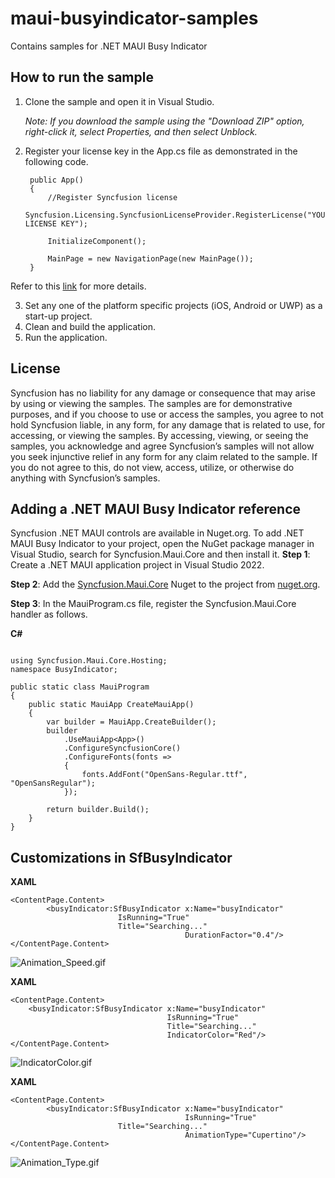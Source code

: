 # maui-busyindicator-samples
Contains samples for .NET MAUI Busy Indicator
## How to run the sample

1. Clone the sample and open it in Visual Studio.

   *Note: If you download the sample using the "Download ZIP" option, right-click it, select Properties, and then select Unblock.*

2. Register your license key in the App.cs file as demonstrated in the following code.

        public App()
        {
            //Register Syncfusion license
            Syncfusion.Licensing.SyncfusionLicenseProvider.RegisterLicense("YOUR LICENSE KEY");

            InitializeComponent();

            MainPage = new NavigationPage(new MainPage());
        }

Refer to this [link](https://help.syncfusion.com/common/essential-studio/licensing/license-key#xamarinforms) for more details.

3. Set any one of the platform specific projects (iOS, Android or UWP) as a start-up project.
4. Clean and build the application.
5. Run the application.

## License

Syncfusion has no liability for any damage or consequence that may arise by using or viewing the samples. The samples are for demonstrative purposes, and if you choose to use or access the samples, you agree to not hold Syncfusion liable, in any form, for any damage that is related to use, for accessing, or viewing the samples. By accessing, viewing, or seeing the samples, you acknowledge and agree Syncfusion’s samples will not allow you seek injunctive relief in any form for any claim related to the sample. If you do not agree to this, do not view, access, utilize, or otherwise do anything with Syncfusion’s samples.
## Adding a .NET MAUI Busy Indicator reference
Syncfusion .NET MAUI controls are available in Nuget.org. To add .NET MAUI Busy Indicator to your project, open the NuGet package manager in Visual Studio, search for Syncfusion.Maui.Core and then install it.
**Step 1**: Create a .NET MAUI application project in Visual Studio 2022.

**Step 2**: Add the [Syncfusion.Maui.Core](https://www.nuget.org/packages/Syncfusion.Maui.Core/) Nuget to the project from [nuget.org](https://www.nuget.org/).

**Step 3**: In the MauiProgram.cs file, register the Syncfusion.Maui.Core handler as follows.

**C#**
```

using Syncfusion.Maui.Core.Hosting;
namespace BusyIndicator;

public static class MauiProgram
{
    public static MauiApp CreateMauiApp()
    {
        var builder = MauiApp.CreateBuilder();
        builder
            .UseMauiApp<App>()
            .ConfigureSyncfusionCore()
            .ConfigureFonts(fonts =>
            {
                fonts.AddFont("OpenSans-Regular.ttf", "OpenSansRegular");
            });

        return builder.Build();
    }
}
```

## Customizations in SfBusyIndicator

**XAML**
```
<ContentPage.Content>
        <busyIndicator:SfBusyIndicator x:Name="busyIndicator"
 				        IsRunning="True"
				        Title="Searching..."
                                       DurationFactor="0.4"/>
</ContentPage.Content>
```
![Animation_Speed.gif](https://support.bolddesk.com/kb/agent/attachment/article/13407/inline?token=eyJhbGciOiJodHRwOi8vd3d3LnczLm9yZy8yMDAxLzA0L3htbGRzaWctbW9yZSNobWFjLXNoYTI1NiIsInR5cCI6IkpXVCJ9.eyJpZCI6Ijk3NzciLCJvcmdpZCI6IjMiLCJpc3MiOiJzdXBwb3J0LmJvbGRkZXNrLmNvbSJ9.zOvlOm4_v5TvqYNBqhpBu3-KvKrHvZYtSvS7lRX0V7k)

**XAML**
```
<ContentPage.Content>
    <busyIndicator:SfBusyIndicator x:Name="busyIndicator" 
                                   IsRunning="True"
                                   Title="Searching..."
                                   IndicatorColor="Red"/> 
</ContentPage.Content>

```

![IndicatorColor.gif](https://support.bolddesk.com/kb/agent/attachment/article/13414/inline?token=eyJhbGciOiJodHRwOi8vd3d3LnczLm9yZy8yMDAxLzA0L3htbGRzaWctbW9yZSNobWFjLXNoYTI1NiIsInR5cCI6IkpXVCJ9.eyJpZCI6Ijk3NzkiLCJvcmdpZCI6IjMiLCJpc3MiOiJzdXBwb3J0LmJvbGRkZXNrLmNvbSJ9.jHaQZ1KjHvCCiBdouAiD7ilpyjtKVhEVkCc4xYzSyO4)

**XAML**
```
<ContentPage.Content>
        <busyIndicator:SfBusyIndicator x:Name="busyIndicator" 
                                       IsRunning="True"
				        Title="Searching..."
                                       AnimationType="Cupertino"/>
</ContentPage.Content>

```
![Animation_Type.gif](https://support.bolddesk.com/kb/agent/attachment/article/13412/inline?token=eyJhbGciOiJodHRwOi8vd3d3LnczLm9yZy8yMDAxLzA0L3htbGRzaWctbW9yZSNobWFjLXNoYTI1NiIsInR5cCI6IkpXVCJ9.eyJpZCI6Ijk3NzgiLCJvcmdpZCI6IjMiLCJpc3MiOiJzdXBwb3J0LmJvbGRkZXNrLmNvbSJ9.joagUFmy_kRMnqeuxlPPJIorD9wiaSgDyToxq2csMZU)
